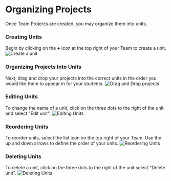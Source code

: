 # Organizing Projects 

Once Team Projects are created, you may organize them into units.

### Creating Units 
Begin by clicking on the **+** icon at the top right of your Team to create a unit. 
![Create a unit](https://replit-docs-images.bardia.repl.co/images/teamsForEducation/create_unit.gif)

### Organizing Projects Into Units
Next, drag and drop your projects into the correct units in the order you would like them to appear in for your students. 
![Drag and Drop projects](https://replit-docs-images.bardia.repl.co/images/teamsForEducation/move_projects.gif)

### Editing Units 
To change the name of a unit, click on the three dots to the right of the unit and select "Edit unit". 
![Editing Units](https://replit-docs-images.bardia.repl.co/images/teamsForEducation/organizing-projects/edit-unit.gif)

### Reordering Units 
To reorder units, select the list icon on the top right of your Team. Use the up and down arrows to define the order of your units.
![Reordering Units](https://replit-docs-images.bardia.repl.co/images/teamsForEducation/organizing-projects/reorder-units.gif)

### Deleting Units 
To delete a unit, click on the three dots to the right of the unit select "Delete unit".
![Deleting Units](https://replit-docs-images.bardia.repl.co/images/teamsForEducation/organizing-projects/delete-unit.gif)



